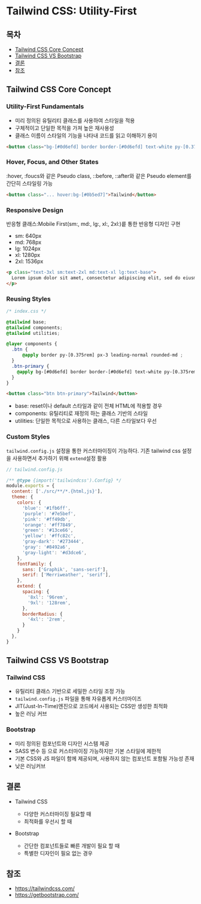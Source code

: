 # Tailwind CSS: Utility-First

## 목차

- [Tailwind CSS Core Concept](#Tailwind-CSS-Core-Concept)
- [Tailwind CSS VS Bootstrap](#Tailwind-CSS-VS-Bootstrap)
- [결론](#결론)
- [참조](#참조)

## Tailwind CSS Core Concept

### Utility-First Fundamentals

- 미리 정의된 유틸리티 클래스를 사용하여 스타일을 적용
- 구체적이고 단일한 목적을 가져 높은 재사용성
- 클래스 이름이 스타일의 기능을 나타내 코드를 읽고 이해하기 용이

```html
<button class="bg-[#0d6efd] border border-[#0d6efd] text-white py-[0.375rem] px-3 leading-normal rounded-md hover:bg-[#0b5ed7]">Tailwind</button>
```

### Hover, Focus, and Other States
:hover, :foucs와 같은 Pseudo class, ::before, ::after와 같은 Pseudo element를 간단히 스타일링 가능

```html
<button class="... hover:bg-[#0b5ed7]">Tailwind</button>
```

### Responsive Design

반응형 클래스:Mobile First(sm:, md:, lg:, xl:, 2xl:)릍 통한 반응형 디자인 구현
- sm: 640px
- md: 768px
- lg: 1024px
- xl: 1280px
- 2xl: 1536px

```html
<p class="text-3xl sm:text-2xl md:text-xl lg:text-base">
  Lorem ipsum dolor sit amet, consectetur adipiscing elit, sed do eiusmod tempor incididunt ut labore et dolore magna aliqua. Ut enim ad minim veniam, quis nostrud exercitation ullamco laboris nisi ut aliquip ex ea commodo consequat. Duis aute irure dolor in reprehenderit in voluptate velit esse cillum dolore eu fugiat nulla pariatur. Excepteur sint occaecat cupidatat non proident, sunt in culpa qui officia deserunt mollit anim id est laborum.
</p>
```

### Reusing Styles

```css
/* index.css */

@tailwind base;
@tailwind components;
@tailwind utilities;

@layer components {
  .btn {
      @apply border py-[0.375rem] px-3 leading-normal rounded-md ;
  }
  .btn-primary {
    @apply bg-[#0d6efd] border border-[#0d6efd] text-white py-[0.375rem] px-3 leading-normal rounded-md hover:bg-[#0b5ed7];
  }
}
```

```html
<button class="btn btn-primary">Tailwind</button>
```

- base: reset이나 default 스타일과 같이 전체 HTML에 적용할 경우
- components: 유틸리티로 재정의 하는 클래스 기반의 스타일
- utilities: 단일한 목적으로 사용하는 클래스, 다른 스타일보다 우선

###  Custom Styles

`tailwind.config.js` 설정을 통한 커스터마이징이 가능하다.
기존 tailwind css 설정을 사용하면서 추가하기 위해 `extend`설정 활용

```js
// tailwind.config.js

/** @type {import('tailwindcss').Config} */
module.exports = {
  content: ['./src/**/*.{html,js}'],
  theme: {
    colors: {
      'blue': '#1fb6ff',
      'purple': '#7e5bef',
      'pink': '#ff49db',
      'orange': '#ff7849',
      'green': '#13ce66',
      'yellow': '#ffc82c',
      'gray-dark': '#273444',
      'gray': '#8492a6',
      'gray-light': '#d3dce6',
    },
    fontFamily: {
      sans: ['Graphik', 'sans-serif'],
      serif: ['Merriweather', 'serif'],
    },
    extend: {
      spacing: {
        '8xl': '96rem',
        '9xl': '128rem',
      },
      borderRadius: {
        '4xl': '2rem',
      }
    }
  },
}
```

## Tailwind CSS VS Bootstrap

### Tailwind CSS

- 유틸리티 클래스 기반으로 세밀한 스타일 조정 가능
- `tailwind.config.js` 파일을 통해 자유롭게 커스터마이즈
- JIT(Just-In-Time)엔진으로 코드에서 사용되는 CSS만 생성한 최적화
- 높은 러닝 커브

### Bootstrap

- 미리 정의된 컴포넌트와 디자인 시스템 제공
- SASS 변수 등 으로 커스터마이징 가능하지만 기본 스타일에 제한적
- 기본 CSS와 JS 파일이 함께 제공되며, 사용하지 않는 컴포넌트 포함될 가능성 존재
- 낮은 러닝커브

## 결론

- Tailwind CSS
  - 다양한 커스터마이징 필요할 때
  - 최적화를 우선시 할 때

- Bootstrap
  - 간단한 컴포넌트들로 빠른 개발이 필요 할 때
  - 특별한 디자인이 필요 없는 경우


## 참조

- https://tailwindcss.com/
- https://getbootstrap.com/